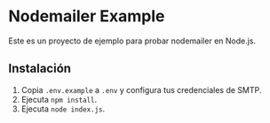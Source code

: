 # Nodemailer Example

Este es un proyecto de ejemplo para probar nodemailer en Node.js.

## Instalación

1. Copia `.env.example` a `.env` y configura tus credenciales de SMTP.
2. Ejecuta `npm install`.
3. Ejecuta `node index.js`.

